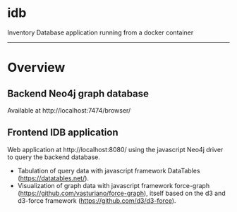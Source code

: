 # idb
Inventory Database application running from a docker container

---

# Overview

## Backend Neo4j graph database
Available at http://localhost:7474/browser/

## Frontend IDB application
Web application at http://localhost:8080/ using the javascript Neo4j driver to query the backend database.
- Tabulation of query data with javascript framework DataTables (https://datatables.net/).
- Visualization of graph data with javascript framework force-graph (https://github.com/vasturiano/force-graph), itself based on the d3 and d3-force framework (https://github.com/d3/d3-force).
